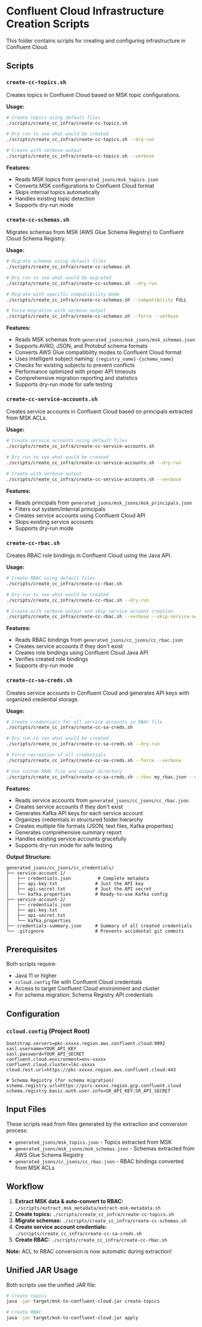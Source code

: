# Confluent Cloud Infrastructure Creation Scripts

This folder contains scripts for creating and configuring infrastructure in Confluent Cloud.

## Scripts

### `create-cc-topics.sh`
Creates topics in Confluent Cloud based on MSK topic configurations.

**Usage:**
```bash
# Create topics using default files
./scripts/create_cc_infra/create-cc-topics.sh

# Dry run to see what would be created
./scripts/create_cc_infra/create-cc-topics.sh --dry-run

# Create with verbose output
./scripts/create_cc_infra/create-cc-topics.sh --verbose
```

**Features:**
- Reads MSK topics from `generated_jsons/msk_topics.json`
- Converts MSK configurations to Confluent Cloud format
- Skips internal topics automatically
- Handles existing topic detection
- Supports dry-run mode

### `create-cc-schemas.sh`
Migrates schemas from MSK (AWS Glue Schema Registry) to Confluent Cloud Schema Registry.

**Usage:**
```bash
# Migrate schemas using default files
./scripts/create_cc_infra/create-cc-schemas.sh

# Dry run to see what would be migrated
./scripts/create_cc_infra/create-cc-schemas.sh --dry-run

# Migrate with specific compatibility mode
./scripts/create_cc_infra/create-cc-schemas.sh --compatibility FULL

# Force migration with verbose output
./scripts/create_cc_infra/create-cc-schemas.sh --force --verbose
```

**Features:**
- Reads MSK schemas from `generated_jsons/msk_jsons/msk_schemas.json`
- Supports AVRO, JSON, and Protobuf schema formats
- Converts AWS Glue compatibility modes to Confluent Cloud format
- Uses intelligent subject naming: `{registry_name}-{schema_name}`
- Checks for existing subjects to prevent conflicts
- Performance optimized with proper API timeouts
- Comprehensive migration reporting and statistics
- Supports dry-run mode for safe testing

### `create-cc-service-accounts.sh`
Creates service accounts in Confluent Cloud based on principals extracted from MSK ACLs.

**Usage:**
```bash
# Create service accounts using default files
./scripts/create_cc_infra/create-cc-service-accounts.sh

# Dry run to see what would be created
./scripts/create_cc_infra/create-cc-service-accounts.sh --dry-run

# Create with verbose output
./scripts/create_cc_infra/create-cc-service-accounts.sh --verbose
```

**Features:**
- Reads principals from `generated_jsons/msk_jsons/msk_principals.json`
- Filters out system/internal principals
- Creates service accounts using Confluent Cloud API
- Skips existing service accounts
- Supports dry-run mode

### `create-cc-rbac.sh`
Creates RBAC role bindings in Confluent Cloud using the Java API.

**Usage:**
```bash
# Create RBAC using default files
./scripts/create_cc_infra/create-cc-rbac.sh

# Dry run to see what would be created
./scripts/create_cc_infra/create-cc-rbac.sh --dry-run

# Create with verbose output and skip service account creation
./scripts/create_cc_infra/create-cc-rbac.sh --verbose --skip-service-accounts
```

**Features:**
- Reads RBAC bindings from `generated_jsons/cc_jsons/cc_rbac.json`
- Creates service accounts if they don't exist
- Creates role bindings using Confluent Cloud Java API
- Verifies created role bindings
- Supports dry-run mode

### `create-cc-sa-creds.sh`
Creates service accounts in Confluent Cloud and generates API keys with organized credential storage.

**Usage:**
```bash
# Create credentials for all service accounts in RBAC file
./scripts/create_cc_infra/create-cc-sa-creds.sh

# Dry run to see what would be created
./scripts/create_cc_infra/create-cc-sa-creds.sh --dry-run

# Force recreation of all credentials
./scripts/create_cc_infra/create-cc-sa-creds.sh --force --verbose

# Use custom RBAC file and output directory
./scripts/create_cc_infra/create-cc-sa-creds.sh --rbac my_rbac.json --output /custom/path
```

**Features:**
- Reads service accounts from `generated_jsons/cc_jsons/cc_rbac.json`
- Creates service accounts if they don't exist
- Generates Kafka API keys for each service account
- Organizes credentials in structured folder hierarchy
- Creates multiple file formats (JSON, text files, Kafka properties)
- Generates comprehensive summary report
- Handles existing service accounts gracefully
- Supports dry-run mode for safe testing

**Output Structure:**
```
generated_jsons/cc_jsons/cc_credentials/
├── service-account-1/
│   ├── credentials.json          # Complete metadata
│   ├── api-key.txt              # Just the API key
│   ├── api-secret.txt           # Just the API secret
│   └── kafka.properties         # Ready-to-use Kafka config
├── service-account-2/
│   ├── credentials.json
│   ├── api-key.txt
│   ├── api-secret.txt
│   └── kafka.properties
├── credentials-summary.json     # Summary of all created credentials
└── .gitignore                   # Prevents accidental git commits
```

## Prerequisites

Both scripts require:
- Java 11 or higher
- `ccloud.config` file with Confluent Cloud credentials
- Access to target Confluent Cloud environment and cluster
- For schema migration: Schema Registry API credentials

## Configuration

### `ccloud.config` (Project Root)
```properties
bootstrap.servers=pkc-xxxxx.region.aws.confluent.cloud:9092
sasl.username=YOUR_API_KEY
sasl.password=YOUR_API_SECRET
confluent.cloud.environment=env-xxxxx
confluent.cloud.cluster=lkc-xxxxx
cloud.rest.url=https://pkc-xxxxx.region.aws.confluent.cloud:443

# Schema Registry (for schema migration)
schema.registry.url=https://psrc-xxxxx.region.gcp.confluent.cloud
schema.registry.basic.auth.user.info=SR_API_KEY:SR_API_SECRET
```

## Input Files

These scripts read from files generated by the extraction and conversion process:

- `generated_jsons/msk_topics.json` - Topics extracted from MSK
- `generated_jsons/msk_jsons/msk_schemas.json` - Schemas extracted from AWS Glue Schema Registry
- `generated_jsons/cc_jsons/cc_rbac.json` - RBAC bindings converted from MSK ACLs

## Workflow

1. **Extract MSK data & auto-convert to RBAC:** `./scripts/extract_msk_metadata/extract-msk-metadata.sh`
2. **Create topics:** `./scripts/create_cc_infra/create-cc-topics.sh`
3. **Migrate schemas:** `./scripts/create_cc_infra/create-cc-schemas.sh`
4. **Create service account credentials:** `./scripts/create_cc_infra/create-cc-sa-creds.sh`
5. **Create RBAC:** `./scripts/create_cc_infra/create-cc-rbac.sh`

**Note:** ACL to RBAC conversion is now automatic during extraction!

## Unified JAR Usage

Both scripts use the unified JAR file:
```bash
# Create topics
java -jar target/msk-to-confluent-cloud.jar create-topics

# Create RBAC
java -jar target/msk-to-confluent-cloud.jar apply
``` 